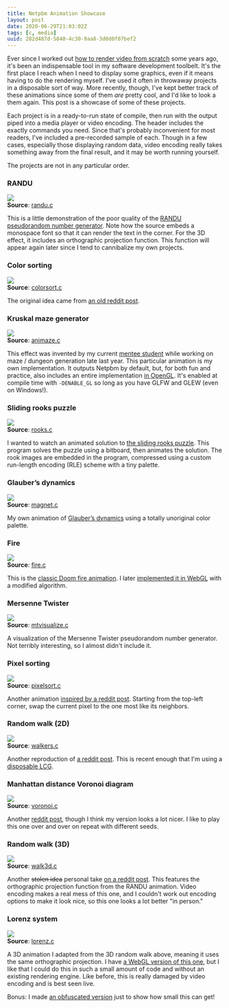 ```yaml
---
title: Netpbm Animation Showcase
layout: post
date: 2020-06-29T21:03:02Z
tags: [c, media]
uuid: 282d487d-5840-4c30-9aa8-3d0d0f07bef2
---
```


Ever since I worked out [how to render video from scratch][mm] some
years ago, it's been an indispensable tool in my software development
toolbelt. It's the first place I reach when I need to display some
graphics, even if it means having to do the rendering myself. I've used
it often in throwaway projects in a disposable sort of way. More
recently, though, I've kept better track of these animations since some
of them *are* pretty cool, and I'd like to look a them again. This post
is a showcase of some of these projects.

Each project is in a ready-to-run state of compile, then run with the
output piped into a media player or video encoding. The header includes
the exactly commands you need. Since that's probably inconvenient for
most readers, I've included a pre-recorded sample of each. Though in a
few cases, especially those displaying random data, video encoding
really takes something away from the final result, and it may be worth
running yourself.

The projects are not in any particular order.

### RANDU

[![][randu-i]][randu-v]  
**Source**:  [randu.c][randu-s]

This is a little demonstration of the poor quality of the [RANDU
pseudorandom number generator][randu]. Note how the source embeds a
monospace font so that it can render the text in the corner. For the 3D
effect, it includes an orthographic projection function. This function
will appear again later since I tend to cannibalize my own projects.

### Color sorting

[![][colorsort-i]][colorsort-v]  
**Source**:  [colorsort.c][colorsort-s]

The original idea came from [an old reddit post][colorsort].

### Kruskal maze generator

[![][animaze-i]][animaze-v]  
**Source**:  [animaze.c][animaze-s]

This effect was invented by my current [mentee student][animaze] while
working on maze / dungeon generation late last year. This particular
animation is my own implementation. It outputs Netpbm by default, but,
for both fun and practice, also includes an entire implementation [in
OpenGL][opengl]. It's enabled at compile time with `-DENABLE_GL` so long
as you have GLFW and GLEW (even on Windows!).

### Sliding rooks puzzle

[![][rooks-i]][rooks-v]  
**Source**:  [rooks.c][rooks-s]

I wanted to watch an animated solution to [the sliding rooks
puzzle][rooks]. This program solves the puzzle using a bitboard, then
animates the solution. The rook images are embedded in the program,
compressed using a custom run-length encoding (RLE) scheme with a tiny
palette.

### Glauber’s dynamics

[![][magnet-i]][magnet-v]  
**Source**:  [magnet.c][magnet-s]

My own animation of [Glauber’s dynamics][magnet] using a totally
unoriginal color palette.

### Fire

[![][fire-i]][fire-v]  
**Source**:  [fire.c][fire-s]

This is the [classic Doom fire animation][fire]. I later [implemented it
in WebGL][fire-webgl] with a modified algorithm.

### Mersenne Twister

[![][mt-i]][mt-v]  
**Source**:  [mtvisualize.c][mt-s]

A visualization of the Mersenne Twister pseudorandom number generator.
Not terribly interesting, so I almost didn't include it.

### Pixel sorting

[![][pixelsort-i]][pixelsort-v]  
**Source**:  [pixelsort.c][pixelsort-s]

Another animation [inspired by a reddit post][pixelsort]. Starting from
the top-left corner, swap the current pixel to the one most like its
neighbors.

### Random walk (2D)

[![][walkers-i]][walkers-v]  
**Source**:  [walkers.c][walkers-s]

Another reproduction of [a reddit post][walkers]. This is recent enough
that I'm using a [disposable LCG][lcg].

### Manhattan distance Voronoi diagram

[![][voronoi-i]][voronoi-v]  
**Source**:  [voronoi.c][voronoi-s]

Another [reddit post][voronoi], though I think my version looks a lot
nicer. I like to play this one over and over on repeat with different
seeds.

### Random walk (3D)

[![][walk3d-i]][walk3d-v]  
**Source**:  [walk3d.c][walk3d-s]

Another ~~stolen idea~~ personal take [on a reddit post][walk3d]. This
features the orthographic projection function from the RANDU animation.
Video encoding makes a real mess of this one, and I couldn't work out
encoding options to make it look nice, so this one looks a lot better
"in person."

### Lorenz system

[![][lorenz-i]][lorenz-v]  
**Source**:  [lorenz.c][lorenz-s]

A 3D animation I adapted from the 3D random walk above, meaning it uses
the same orthographic projection. I have [a WebGL version of this
one][lorenz-webgl], but I like that I could do this in such a small
amount of code and without an existing rendering engine. Like before,
this is really damaged by video encoding and is best seen live.

Bonus: I made [an obfuscated version][lorenz-obf] just to show how
small this can get!


[animaze-i]: /img/showcase/animaze.jpg
[animaze-s]: https://gist.github.com/skeeto/8b5c8c3475f4a02fb0c0eab1fe018e9b
[animaze-v]: https://nullprogram.com/video/?v=kruskal
[animaze]: /blog/2016/09/02/
[colorsort-i]: /img/showcase/colorsort.jpg
[colorsort-s]: https://gist.github.com/skeeto/a58bb8c5eb5b9124435bc1fd41ced891
[colorsort-v]: https://nullprogram.com/video/?v=colors-odd-even
[colorsort]: https://old.reddit.com/r/woahdude/comments/73oz1x/from_chaos_to_order/
[fire-i]: /img/showcase/fire.jpg
[fire-s]: https://gist.github.com/skeeto/871f6b56684608ab64131afe8e7c7280
[fire-v]: https://nullprogram.com/video/?v=fire
[fire-webgl]: /blog/2020/04/30/
[fire]: https://fabiensanglard.net/doom_fire_psx/
[lcg]: /blog/2019/11/19/
[lorenz-i]: /img/showcase/lorenz.jpg
[lorenz-obf]: https://gist.github.com/skeeto/45d825c01b00c10452634933d03e766d
[lorenz-s]: https://github.com/skeeto/scratch/blob/master/animation/lorenz.c
[lorenz-v]: https://nullprogram.com/video/?v=lorenz
[lorenz-webgl]: /blog/2018/02/15/
[magnet-i]: /img/showcase/magnet.jpg
[magnet-s]: https://gist.github.com/skeeto/132437a454242ff1eb988655361a390a
[magnet-v]: https://nullprogram.com/video/?v=magnet
[magnet]: http://bit-player.org/2019/glaubers-dynamics
[mm]: /blog/2017/11/03/
[mt-i]: /img/showcase/mt.jpg
[mt-s]: https://gist.github.com/skeeto/7f582c44add49edd23afd03e2d4bd304
[mt-v]: https://nullprogram.com/video/?v=mt19937-shuffle
[opengl]: /blog/2015/06/06/
[pixelsort-i]: /img/showcase/pixelsort.jpg
[pixelsort-s]: https://gist.github.com/skeeto/29ce8af8c911033bd8c5a2bb3dd591f6
[pixelsort-v]: https://nullprogram.com/video/?v=pixelsort
[pixelsort]: https://old.reddit.com/r/generative/comments/9o1plu/generative_pixel_sorting_variant/
[randu-i]: /img/showcase/randu.jpg
[randu-s]: https://github.com/skeeto/scratch/blob/master/animation/randu.c
[randu-v]: https://nullprogram.com/video/?v=randu
[randu]: https://en.wikipedia.org/wiki/RANDU
[rooks-i]: /img/showcase/rooks.jpg
[rooks-s]: https://github.com/skeeto/scratch/blob/master/animation/rooks.c
[rooks-v]: https://nullprogram.com/video/?v=rooks
[rooks]: https://possiblywrong.wordpress.com/2020/05/20/sliding-rooks-and-queens/
[voronoi-i]: /img/showcase/voronoi.jpg
[voronoi-s]: https://gist.github.com/skeeto/871ff25a9c3c92c335a31a4f87f5c4d8
[voronoi-v]: https://nullprogram.com/video/?v=voronoi
[voronoi]: https://old.reddit.com/r/proceduralgeneration/comments/fuy6tk/voronoi_with_manhattan_distance_in_c/
[walk3d-i]: /img/showcase/walk3d.jpg
[walk3d-s]: https://github.com/skeeto/scratch/blob/master/animation/walk3d.c
[walk3d-v]: https://nullprogram.com/video/?v=walk3d
[walk3d]: https://old.reddit.com/r/proceduralgeneration/comments/geka1q/random_walking_in_3d/
[walkers-i]: /img/showcase/walkers.jpg
[walkers-s]: https://gist.github.com/skeeto/c0262de33f7222f85a19144c8be2a725
[walkers-v]: https://nullprogram.com/video/?v=walk2d
[walkers]: https://old.reddit.com/r/proceduralgeneration/comments/g49qwk/random_walkers_abstract_art/
